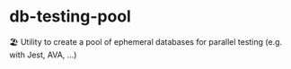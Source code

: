 # db-testing-pool
🏖️ Utility to create a pool of ephemeral databases for parallel testing (e.g. with Jest, AVA, ...)
